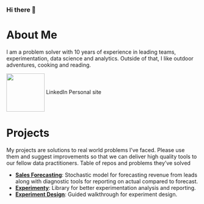 ### Hi there 👋

# About Me
I am a problem solver with 10 years of experience in leading teams, experimentation, data science and analytics. Outside of that, I like outdoor adventures, cooking and reading.

<a href="[URL_REDIRECT](https://www.linkedin.com/in/tyler-fach-56873237/)" target="blank"><img align="center" src="URL_TO_YOUR_IMAGE" height="100" /></a>
LinkedIn
Personal site

# Projects
My projects are solutions to real world problems I’ve faced. Please use them and suggest improvements so that we can deliver high quality tools to our fellow data practitioners.
Table of repos and problems they’ve solved

- **[Sales Forecasting](https://github.com/tylerfach/stochastic-sales-forecast)**: Stochastic model for forecasting revenue from leads along with diagnostic tools for reporting on actual compared to forecast.
- **[Experimenty]()**: Library for better experimentation analysis and reporting.
- **[Experiment Design]()**: Guided walkthrough for experiment design.

<!--
**tylerfach/tylerfach** is a ✨ _special_ ✨ repository because its `README.md` (this file) appears on your GitHub profile.

Here are some ideas to get you started:

- 🔭 I’m currently working on ...
- 🌱 I’m currently learning ...
- 👯 I’m looking to collaborate on ...
- 🤔 I’m looking for help with ...
- 💬 Ask me about ...
- 📫 How to reach me: ...
- 😄 Pronouns: ...
- ⚡ Fun fact: ...
-->
